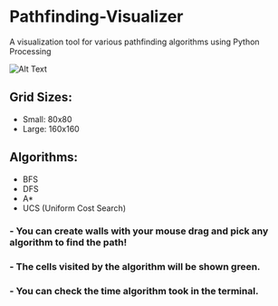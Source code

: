 # Pathfinding-Visualizer
A visualization tool for various pathfinding algorithms using Python Processing

![Alt Text](https://media.giphy.com/media/S6l82Kfd355cns7ZIU/giphy.gif)

## Grid Sizes:
- Small: 80x80
- Large: 160x160

## Algorithms:
- BFS
- DFS
- A*
- UCS (Uniform Cost Search)

### - You can create walls with your mouse drag and pick any algorithm to find the path!
### - The cells visited by the algorithm will be shown green.
### - You can check the time algorithm took in the terminal.
